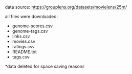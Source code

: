 data source: https://grouplens.org/datasets/movielens/25m/

all files were downloaded:

* genome-scores.csv
* genome-tags.csv
* links.csv
* movies.csv
* ratings.csv
* README.txt
* tags.csv

*data deleted for space saving reasons